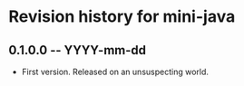 # Revision history for mini-java

## 0.1.0.0 -- YYYY-mm-dd

* First version. Released on an unsuspecting world.
